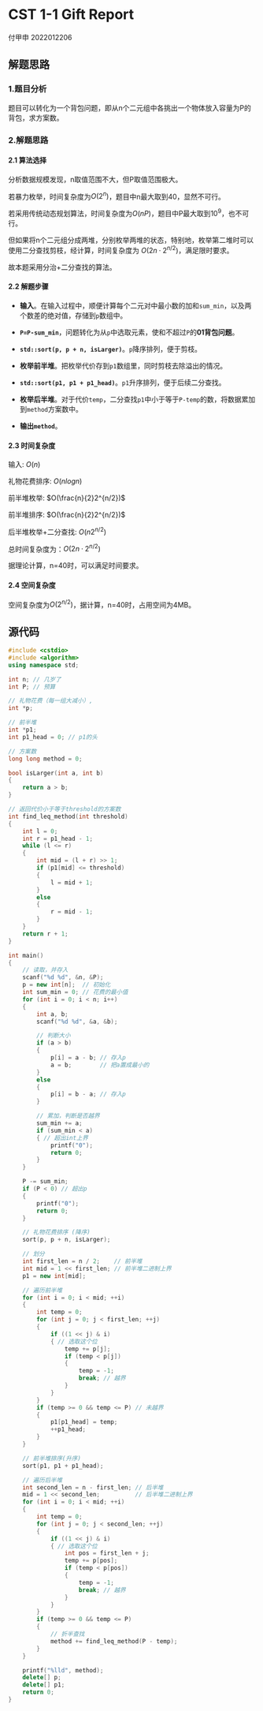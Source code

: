 # CST 1-1 Gift Report

付甲申 2022012206



## 解题思路

### 1.题目分析
题目可以转化为一个背包问题，即从n个二元组中各挑出一个物体放入容量为P的背包，求方案数。

### 2.解题思路

#### 2.1 算法选择
分析数据规模发现，n取值范围不大，但P取值范围极大。

若暴力枚举，时间复杂度为$O(2^n)$，题目中n最大取到40，显然不可行。

若采用传统动态规划算法，时间复杂度为$O(nP)$，题目中P最大取到$10^9$，也不可行。

但如果将n个二元组分成两堆，分别枚举两堆的状态，特别地，枚举第二堆时可以使用二分查找剪枝，经计算，时间复杂度为 $O(2n·2^{n/2})$，满足限时要求。

故本题采用分治+二分查找的算法。

#### 2.2 解题步骤

- **输入**。在输入过程中，顺便计算每个二元对中最小数的加和`sum_min`，以及两个数差的绝对值，存储到`p`数组中。

- **`P=P-sum_min`**，问题转化为从`p`中选取元素，使和不超过`P`的**01背包问题**。

- **`std::sort(p, p + n, isLarger)`**。`p`降序排列，便于剪枝。

- **枚举前半堆**。把枚举代价存到`p1`数组里，同时剪枝去除溢出的情况。

- **`std::sort(p1, p1 + p1_head)`**。`p1`升序排列，便于后续二分查找。

- **枚举后半堆**。对于代价`temp`，二分查找`p1`中小于等于`P-temp`的数，将数据累加到`method`方案数中。

- **输出`method`**。

#### 2.3 时间复杂度

输入: $O(n)$

礼物花费排序: $O(nlogn)$

前半堆枚举: $O(\frac{n}{2}2^{n/2})$

前半堆排序: $O(\frac{n}{2}2^{n/2})$

后半堆枚举+二分查找: $O(n2^{n/2})$

总时间复杂度为：$O(2n·2^{n/2})$

据理论计算，n=40时，可以满足时间要求。

#### 2.4 空间复杂度

空间复杂度为$O(2^{n/2})$，据计算，n=40时，占用空间为4MB。



## 源代码

```c++
#include <cstdio>
#include <algorithm>
using namespace std;

int n; // 几岁了
int P; // 预算

// 礼物花费（每一组大减小）,
int *p;

// 前半堆
int *p1;
int p1_head = 0; // p1的头

// 方案数
long long method = 0; 

bool isLarger(int a, int b)
{
    return a > b;
}

// 返回代价小于等于threshold的方案数
int find_leq_method(int threshold)
{
    int l = 0;
    int r = p1_head - 1;
    while (l <= r)
    {
        int mid = (l + r) >> 1;
        if (p1[mid] <= threshold)
        {
            l = mid + 1;
        }
        else
        {
            r = mid - 1;
        }
    }
    return r + 1;
}

int main()
{
    // 读取，并存入
    scanf("%d %d", &n, &P);
    p = new int[n];  // 初始化
    int sum_min = 0; // 花费的最小值
    for (int i = 0; i < n; i++)
    {
        int a, b;
        scanf("%d %d", &a, &b);

        // 判断大小
        if (a > b)
        {
            p[i] = a - b; // 存入p
            a = b;        // 把a置成最小的
        }
        else
        {
            p[i] = b - a; // 存入p
        }

        // 累加，判断是否越界
        sum_min += a;
        if (sum_min < a)
        { // 超出int上界
            printf("0");
            return 0;
        }
    }

    P -= sum_min;
    if (P < 0) // 超出p
    {
        printf("0");
        return 0;
    }

    // 礼物花费排序 (降序)
    sort(p, p + n, isLarger);

    // 划分
    int first_len = n / 2;    // 前半堆
    int mid = 1 << first_len; // 前半堆二进制上界
    p1 = new int[mid];

    // 遍历前半堆
    for (int i = 0; i < mid; ++i)
    {
        int temp = 0;
        for (int j = 0; j < first_len; ++j)
        {
            if ((1 << j) & i)
            { // 选取这个位
                temp += p[j];
                if (temp < p[j])
                {
                    temp = -1;
                    break; // 越界
                }
            }
        }
        if (temp >= 0 && temp <= P) // 未越界
        {
            p1[p1_head] = temp;
            ++p1_head;
        }
    }

    // 前半堆排序(升序)
    sort(p1, p1 + p1_head);

    // 遍历后半堆
    int second_len = n - first_len; // 后半堆
    mid = 1 << second_len;          // 后半堆二进制上界
    for (int i = 0; i < mid; ++i)
    {
        int temp = 0;
        for (int j = 0; j < second_len; ++j)
        {
            if ((1 << j) & i)
            { // 选取这个位
                int pos = first_len + j;
                temp += p[pos];
                if (temp < p[pos])
                {
                    temp = -1;
                    break; // 越界
                }
            }
        }
        if (temp >= 0 && temp <= P)
        {
            // 折半查找
            method += find_leq_method(P - temp);
        }
    }

    printf("%lld", method);
    delete[] p;
    delete[] p1;
    return 0;
}
```

